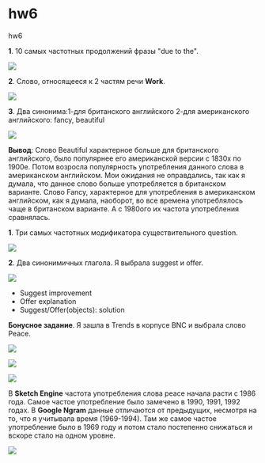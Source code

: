 # hw6
hw6

**1**. 10 самых частотных продолжений фразы "due to the".

![](https://github.com/dobrovolskayayana/hw6/blob/master/kkk.jpg?raw=true)

**2**. Слово, относящееся к 2 частям речи **Work**.

![](https://github.com/dobrovolskayayana/hw6/blob/master/Ev7nBO56e9s.jpg?raw=true)

**3**. Два синонима:1-для британского английского 2-для американского английского: fancy, beautiful

![](https://github.com/dobrovolskayayana/hw6/blob/master/2Kh-zsNrYlY.jpg?raw=true)

**Вывод**: Слово Beautiful характерное больше для британского английского, было популярнее его американской версии с 1830х по 1900е. Потом возросла популярность употребления данного слова в американском английском. Мои ожидания не оправдались, так как я думала, что данное слово больше употребляется в британском варианте. Слово Fancy, характерное для употребления в американском английском, как я думала, наоборот, во все времена употреблялось чаще в британском варианте. А с 1980ого их частота употребления сравнялась.

**1**. Три самых частотных модификатора существительного question.

![](https://github.com/dobrovolskayayana/hw6/blob/master/tPzz1BC9G-M.jpg)

**2**. Два синонимичных глагола. Я выбрала suggest и offer.

![](https://github.com/dobrovolskayayana/hw6/blob/master/Ji4P0GFxI7g.jpg?raw=true)

* Suggest improvement
* Offer explanation
* Suggest/Offer(objects): solution

**Бонусное задание**. Я зашла в Trends в корпусе BNC и выбрала слово Peace.

![](https://github.com/dobrovolskayayana/hw6/blob/master/m8rtAWhqLlM.jpg)

![](https://github.com/dobrovolskayayana/hw6/blob/master/2c8tWEKllps.jpg?raw=true)

![](https://github.com/dobrovolskayayana/hw6/blob/master/bI4dC7oytiE.jpg)

В **Sketch Engine** частота употребления слова peace начала расти с 1986 года. Самое частое употребление было замечено в 1990, 1991, 1992 годах.
В **Google Ngram** данные отличаются от предыдущих, несмотря на то, что я учитывала время (1969-1994). Там же самое частое употребление было в 1969 году и потом стало постепенно снижаться и вскоре стало на одном уровне.

![](https://github.com/dobrovolskayayana/hw6/blob/master/rvxIjlAn7fc.jpg?raw=true)

